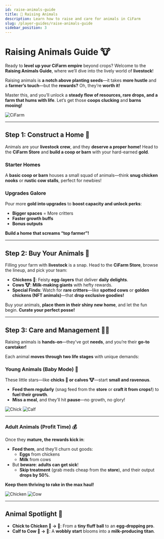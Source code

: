 ```yaml
---
id: raise-animals-guide
title: 🐔 Raising Animals
description: Learn how to raise and care for animals in CiFarm
slug: /player-guides/raise-animals-guide
sidebar_position: 3
---
```


# Raising Animals Guide 🐮  

Ready to **level up your CiFarm empire** beyond crops? Welcome to the **Raising Animals Guide**, where we’ll dive into the lively world of **livestock**!  

Raising animals is **a notch above planting seeds**—it takes **more hustle** and a **farmer’s touch**—but the **rewards?** Oh, they’re **worth it!**  

Master this, and you’ll unlock a **steady flow of resources, rare drops, and a farm that hums with life**. Let’s get those **coops clucking** and **barns mooing!**

![CiFarm](/img/raise-animals.png)

---

## **Step 1: Construct a Home** 🏡  

Animals are your **livestock crew**, and they **deserve a proper home!** Head to the **CiFarm Store** and **build a coop or barn** with your hard-earned **gold**.  

### **Starter Homes**  
A **basic coop or barn** houses a small squad of animals—think **snug chicken nooks** or **rustic cow stalls**, perfect for newbies!  

### **Upgrades Galore**  
Pour more **gold into upgrades** to **boost capacity and unlock perks**:  
- **Bigger spaces** = More critters  
- **Faster growth buffs**  
- **Bonus outputs**  

**Build a home that screams “top farmer”!**  

---

## **Step 2: Buy Your Animals** 🛒  

Filling your farm with **livestock** is a snap. Head to the **CiFarm Store**, browse the lineup, and pick your team:  

- **Chickens 🐔**: Feisty **egg-layers** that deliver **daily delights**.  
- **Cows 🐮**: **Milk-making giants** with hefty rewards.  
- **Special Finds**: Watch for **rare critters**—like **spotted cows** or **golden chickens (NFT animals)**—that **drop exclusive goodies!**  

Buy your animals, **place them in their shiny new home**, and let the fun begin. **Curate your perfect posse!**  

---

## **Step 3: Care and Management** 👩‍🌾  

Raising animals is **hands-on**—they’ve got **needs**, and you’re their **go-to caretaker!**  

Each animal **moves through two life stages** with unique demands:  

### **Young Animals (Baby Mode) 🍼**  
These little stars—like **chicks 🐣 or calves 🐮**—start **small and ravenous**.  

- **Feed them regularly** (snag feed from the **store** or **craft it from crops!**) to **fuel their growth**.  
- **Miss a meal**, and they’ll hit **pause**—no growth, no glory!  

![Chick](/img/avashop_gacon.png)
![Calf](/img/avashop_bocon.png)

---

### **Adult Animals (Profit Time) 💰**  
Once they **mature, the rewards kick in**:  

- **Feed them**, and they’ll churn out goods:  
  - **Eggs** from chickens  
  - **Milk** from cows  
- But **beware**: **adults can get sick**!  
  - **Skip treatment** (grab meds cheap from the **store**), and their output **drops by 50%**.  

**Keep them thriving to rake in the max haul!**  

![Chicken](/img/game.png)
![Cow](/img/avashop_bome.png)

---

## **Animal Spotlight 🌟**  

- **Chick to Chicken 🐣 → 🐔**: From a **tiny fluff ball** to an **egg-dropping pro**.  
- **Calf to Cow 🐄 → 🥛**: A **wobbly start** blooms into a **milk-producing titan**.  

